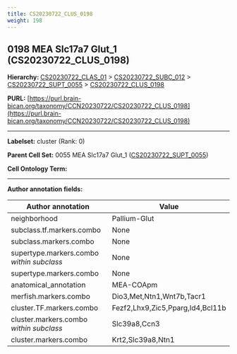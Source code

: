```yaml
---
title: CS20230722_CLUS_0198
weight: 198
---
```

## 0198 MEA Slc17a7 Glut_1 (CS20230722_CLUS_0198)
<b>Hierarchy: </b>
[CS20230722_CLAS_01](../CS20230722_CLAS_01) >
[CS20230722_SUBC_012](../CS20230722_SUBC_012) >
[CS20230722_SUPT_0055](../CS20230722_SUPT_0055) >
[CS20230722_CLUS_0198](../CS20230722_CLUS_0198)

**PURL:** [https://purl.brain-bican.org/taxonomy/CCN20230722/CS20230722_CLUS_0198](https://purl.brain-bican.org/taxonomy/CCN20230722/CS20230722_CLUS_0198)

---


**Labelset:** cluster (Rank: 0)

**Parent Cell Set:** 0055 MEA Slc17a7 Glut_1 ([CS20230722_SUPT_0055](../CS20230722_SUPT_0055))



**Cell Ontology Term:** 

[MARKER GENES.]: #


---

[TRANSFERRED ANNOTATIONS.]: #


[AUTHOR ANNOTATION FIELDS.]: #


**Author annotation fields:**

| Author annotation | Value |
|-------------------|-------|
|neighborhood|Pallium-Glut|
|subclass.tf.markers.combo|None|
|subclass.markers.combo|None|
|supertype.markers.combo _within subclass_|None|
|supertype.markers.combo|None|
|anatomical_annotation|MEA-COApm|
|merfish.markers.combo|Dio3,Met,Ntn1,Wnt7b,Tacr1|
|cluster.TF.markers.combo|Fezf2,Lhx9,Zic5,Pparg,Id4,Bcl11b|
|cluster.markers.combo _within subclass_|Slc39a8,Ccn3|
|cluster.markers.combo|Krt2,Slc39a8,Ntn1|
